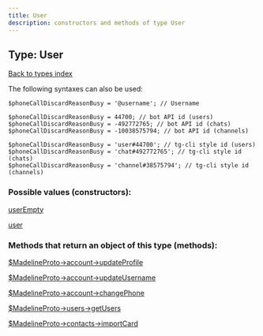 ```yaml
---
title: User
description: constructors and methods of type User
---
```

## Type: User  
[Back to types index](index.md)



The following syntaxes can also be used:

```
$phoneCallDiscardReasonBusy = '@username'; // Username

$phoneCallDiscardReasonBusy = 44700; // bot API id (users)
$phoneCallDiscardReasonBusy = -492772765; // bot API id (chats)
$phoneCallDiscardReasonBusy = -10038575794; // bot API id (channels)

$phoneCallDiscardReasonBusy = 'user#44700'; // tg-cli style id (users)
$phoneCallDiscardReasonBusy = 'chat#492772765'; // tg-cli style id (chats)
$phoneCallDiscardReasonBusy = 'channel#38575794'; // tg-cli style id (channels)
```


### Possible values (constructors):

[userEmpty](../constructors/userEmpty.md)  

[user](../constructors/user.md)  



### Methods that return an object of this type (methods):

[$MadelineProto->account->updateProfile](../methods/account_updateProfile.md)  

[$MadelineProto->account->updateUsername](../methods/account_updateUsername.md)  

[$MadelineProto->account->changePhone](../methods/account_changePhone.md)  

[$MadelineProto->users->getUsers](../methods/users_getUsers.md)  

[$MadelineProto->contacts->importCard](../methods/contacts_importCard.md)  



